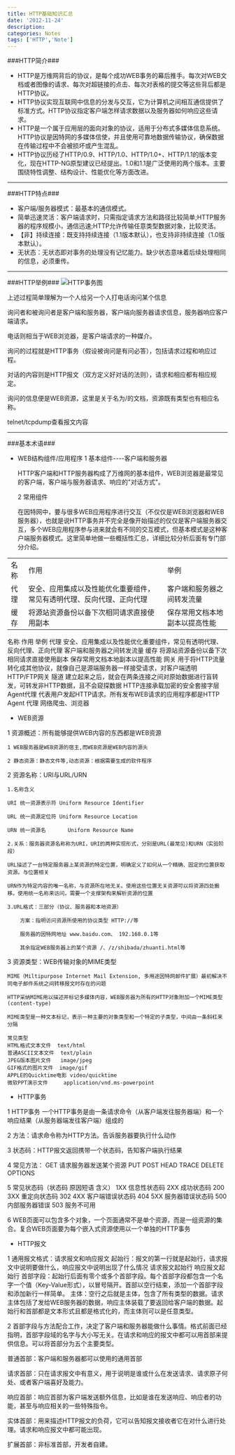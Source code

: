 ```yaml
---
title: HTTP基础知识汇总
date: '2012-11-24'
description:
categories: Notes
tags: ['HTTP','Note']
---
```


###HTTP简介###

+ HTTP是万维网背后的协议，是每个成功WEB事务的幕后推手。每次对WEB文档或者图像的请求、每次对超链接的点击、每次对表格的提交等这些背后都是HTTP协议。
+ HTTP协议实现互联网中信息的分发与交互，它为计算机之间相互通信提供了标准方式。HTTP协议指定客户端怎样请求数据以及服务器如何响应这些请求。
+ HTTP是一个属于应用层的面向对象的协议，适用于分布式多媒体信息系统。HTTP协议是因特网的多媒体信使，并且使用可靠地数据传输协议，确保数据在传输过程中不会被损坏或产生混乱。
+ HTTP协议历经了HTTP/0.9、HTTP/1.0、HTTP/1.0+、HTTP/1.1的版本变化，现在HTTP-NG原型建议已经提出。1.0和1.1是广泛使用的两个版本。主要围绕特性调整、结构设计、性能优化等方面改进。

* * *
###HTTP特点###
+ 客户端/服务器模式：最基本的通信模式。
+ 简单迅速灵活：客户端请求时，只需指定请求方法和路径比较简单;HTTP服务器的程序规模小，通信迅速;HTTP允许传输任意类型数据对象，比较灵活。
+ 【非】持续连接：既支持持续连接（1.1版本默认），也支持非持续连接（1.0版本默认）。
+ 无状态：无状态即对事务的处理没有记忆能力。缺少状态意味着后续处理相同的信息，必须重传。

* * *
###HTTP举例###
![HTTP事务图](/root/paperplane.ruhoh.com/posts/HTTP.png)

上述过程简单理解为一个人给另一个人打电话询问某个信息

询问者和被询问者是客户端和服务器，客户端向服务器请求信息，服务器响应客户端请求。

电话则相当于WEB浏览器，是客户端请求的一种媒介。

询问的过程就是HTTP事务（假设被询问是有问必答），包括请求过程和响应过程。

对话的内容则是HTTP报文（双方定义好对话的法则），请求和相应都有相应规定。

询问的信息便是WEB资源，这里是关于名为/的文档，资源既有类型也有相应名称。

telnet/tcpdump查看报文内容
* * *
###基本术语###
+ WEB结构组件/应用程序
    1 基本组件----客户端和服务器
    
    HTTP客户端和HTTP服务器构成了万维网的基本组件，WEB浏览器是最常见的客户端，客户端与服务器请求、响应的"对话方式"。
    
    2 常用组件
    
    在因特网中，要与很多WEB应用程序进行交互（不仅仅是WEB浏览器和WEB服务器），也就是说HTTP事务并不完全是像开始描述的仅仅是客户端服务器交互，多个WEB应用程序参与进来就会有不同的交互模式，但基本模式是这种客户端服务器模式。这里简单地做一些概括性汇总，详细比较分析后面有专门部分介绍。
<table class="table table-bordered table-striped table-condensed">
    <tr>
        <td>名称</td>
        <td>作用</td>
        <td>举例</td>
    </tr>
    <tr>
        <td>代理</td>
        <td>安全、应用集成以及性能优化重要组件，常见有透明代理、反向代理、正向代理</td>
        <td>客户端和服务器之间转发流量</td>
    </tr>
    <tr>
        <td>缓存</td>
        <td>将源站资源备份以备下次相同请求直接使用副本</td>
        <td>保存常用文档本地副本以提高性能</td>
    </tr>
</table>
名称    作用    举例
代理    安全、应用集成以及性能优化重要组件，常见有透明代理、反向代理、正向代理  客户端和服务器之间转发流量
缓存    将源站资源备份以备下次相同请求直接使用副本  保存常用文档本地副本以提高性能
网关    用于将HTTP流量转化成其他协议，就像自己是源端服务器一样接受请求，对客户端透明    HTTP/FTP网关
隧道    建立起来之后，就会在两条连接之间对原始数据进行盲转发，可转发非HTTP数据，且不会窥探数据  HTTP连接承载加密的安全套接字层
Agent代理   代表用户发起HTTP请求。所有发布WEB请求的应用程序都是HTTP Agent 代理  网络爬虫、浏览器

+ WEB资源

1 资源概述：所有能够提供WEB内容的东西都是WEB资源
    
    1 WEB服务器是WEB资源的宿主,而WEB资源是WEB内容的源头
    
    2 静态资源：静态文件等,动态资源：根据需要生成的软件程序

2 资源名称：URI与URL/URN
    
    1.名称含义
    
    URI 统一资源表示符 Uniform Resource Identifier
    
    URL 统一资源定位符 Uniform Resource Location
    
    URN 统一资源名       Uniform Resource Name
    
    2.关系：服务器资源名称称为URI，URI的两种实现形式，分别是URL(最常见)和URN（实验阶段）
    
    URL描述了一台特定服务器上某资源的特定位置，明确定义了如何从一个精确、固定的位置获取资源。与位置相关
    
    URN作为特定内容的唯一名称，与资源所在地无关。使用这些位置无关资源可以将资源四处搬移。使用统一名称来访问，需要一个支撑架构来解析资源的位置
    
    3.URL格式：三部分（协议、服务器和本地资源）
    
        方案：指明访问资源所使用的协议类型 HTTP://等

        服务器的因特网地址 www.baidu.com、 192.168.0.1等

        其余指定WEB服务器上的某个资源 /、/z/shibada/zhuanti.html等

3 资源类型：WEB传输对象的MIME类型
    
    MIME（Miltipurpose Internet Mail Extension, 多用途因特网邮件扩展）最初解决不同电子邮件系统之间转移报文时存在的问题
    
    HTTP采纳MIME用以描述并标记多媒体内容，WEB服务器为所有的HTTP对象附加一个MIME类型(content-type)
    
    MIME类型是一种文本标记，表示一种主要的对象类型和一个特定的子类型，中间由一条斜杠来分隔
    
    常见类型
    HTML格式文本文件  text/html
    普通ASCII文本文件  text/plain
    JPEG版本图片文件   image/jpeg
    GIF格式的图片文件  image/gif
    APPLE的Quicktime电影 video/quicktime
    微软PPT演示文件     application/vnd.ms-powerpoint
+ HTTP事务

1 HTTP事务 一个HTTP事务是由一条请求命令（从客户端发往服务器端）和一个响应结果（从服务器端发往客户端）组成的

2 方法：请求命令称为HTTP方法。告诉服务器要执行什么动作

3 状态码：HTTP报文返回携带一个状态码，告知客户端执行结果

4 常见方法： 
    GET 请求服务器发送某个资源
    PUT 
    POST
    HEAD
    TRACE
    DELETE
    OPTIONS

5 常见状态码（状态码 原因短语 含义）
    1XX 信息性状态码
    2XX 成功状态码
    200
    3XX 重定向状态码
    302
    4XX 客户端错误状态码
    404
    5XX 服务器错误状态码
    500 内部服务器错误
    503 服务不可用

6 WEB页面可以包含多个对象，一个页面通常不是单个资源，而是一组资源的集合。复合WEB页面要为每个嵌入式资源使用以一个单独的HTTP事务
+ HTTP报文

1 通用报文格式：请求报文和响应报文
    起始行：报文的第一行就是起始行，请求报文中说明要做什么，响应报文中说明出现了什么情况
    请求报文起始行
    响应报文起始行
    首部字段：起始行后面有零个或多个首部字段。每个首部字段都包含一个名字一个值（Key-Value形式），以冒号隔开。首部以空行结束，添加一个首部字段和添加新行一样简单。
    主体：空行之后就是主体，包含了所有类型的数据。请求主体包括了发给WEB服务器的数据，响应主体装载了要返回给客户端的数据。起始行和首部都是文本形式且都是格式化的，而主体则可以是任意类型。

2 首部字段与方法配合工作，决定了客户端和服务器能做什么事情。格式前面已经指明，首部字段域的名字与大小写无关。在请求和响应的报文中都可以用首部来提供信息。可以将首部分为五个主要类型。

普通首部：客户端和服务器都可以使用的通用首部

请求首部：只在请求报文中有意义，用于说明是谁或什么在发送请求、请求原子何处、或者客户端喜好及能力。

响应首部：响应首部为客户端发送额外信息，比如是谁在发送响应、响应者的功能，甚至与响应相关的一些特殊指令。

实体首部：用来描述HTTP报文的负荷，它可以告知报文接收者它在对什么进行处理。请求和响应报文中都可能出现。

扩展首部：非标准首部，开发者自建。
